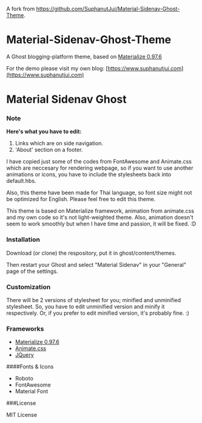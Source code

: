A fork from https://github.com/SuphanutJui/Material-Sidenav-Ghost-Theme.

# Material-Sidenav-Ghost-Theme
A Ghost blogging-platform theme, based on [Materialize 0.97.6](http://materializecss.com/)

For the demo please visit my own blog: [https://www.suphanutjui.com](https://www.suphanutjui.com)

# Material Sidenav Ghost

### Note

**Here's what you have to edit:** 
1. Links which are on side navigation.
2. 'About' section on a footer.

I have copied just some of the codes from FontAwesome and Animate.css which are neccesary for rendering webpage, so if you want to use another animations or icons, you have to include the stylesheets back into default.hbs.

Also, this theme have been made for Thai language, so font size might not be optimized for English. Please feel free to edit this theme.

This theme is based on Materialize framework, animation from animate.css and my own code so it's not light-weighted theme. Also, animation doesn't seem to work smoothly but when I have time and passion, it will be fixed. :D

### Installation

Download (or clone) the respository, put it in ghost/content/themes.

Then restart your Ghost and select "Material Sidenav" in your "General" page of the settings.

### Customization

There will be 2 versions of stylesheet for you; minified and unminified stylesheet. So, you have to edit unminified version and minify it respectively. Or, if you prefer to edit minified version, it's probably fine. :)

### Frameworks

* [Materialize 0.97.6](http://materializecss.com/)
* [Animate.css](https://daneden.github.io/animate.css/)
* [JQuery](https://jquery.com/)

####Fonts & Icons

* Roboto
* FontAwesome
* Material Font

###License 

MIT License

